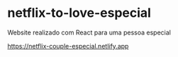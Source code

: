 # netflix-to-love-especial


Website realizado com React para uma pessoa especial

https://netflix-couple-especial.netlify.app
